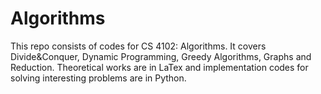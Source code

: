# Algorithms
This repo consists of codes for CS 4102: Algorithms. It covers Divide&Conquer, Dynamic Programming, Greedy Algorithms, Graphs and Reduction. Theoretical works are in LaTex and implementation codes for solving interesting problems are in Python.
